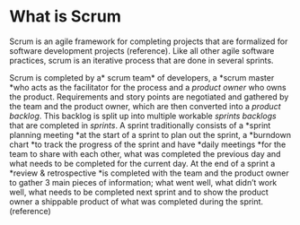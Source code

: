 What is Scrum
=============

Scrum is an agile framework for completing projects that are formalized for
software development projects (reference). Like all other agile software
practices, scrum is an iterative process that are done in several sprints.

Scrum is completed by a* scrum team* of developers, a *scrum master *who acts as
the facilitator for the process and a *product owner* who owns the product.
Requirements and story points are negotiated and gathered by the team and the
product owner, which are then converted into a *product backlog*. This backlog
is split up into multiple workable *sprints backlogs* that are completed in
*sprints*. A sprint traditionally consists of a *sprint planning meeting *at the
start of a sprint to plan out the sprint, a *burndown chart *to track the
progress of the sprint and have *daily meetings *for the team to share with each
other, what was completed the previous day and what needs to be completed for
the current day. At the end of a sprint a *review & retrospective *is completed
with the team and the product owner to gather 3 main pieces of information; what
went well, what didn’t work well, what needs to be completed next sprint and to
show the product owner a shippable product of what was completed during the
sprint. (reference)

 
